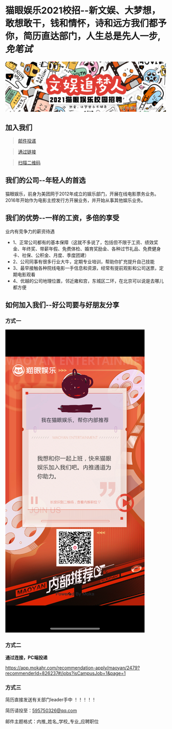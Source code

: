 # 猫眼娱乐2021校招--新文娱、大梦想，敢想敢干，钱和情怀，诗和远方我们都予你，简历直达部门，人生总是先人一步, ***免笔试***

![图片方式三永远可用](https://github.com/dugu61888/Job_position/blob/master/288726.png "猫眼校招")

## 加入我们
> <a href="#1">邮件投递</a> 

> <a href="#2">通过链接</a> 

> <a href="#3">扫描二维码</a> 

## 我们的公司--年轻人的首选

猫眼娱乐，前身为美团网于2012年成立的娱乐部门，开展在线电影票务业务。2016年开始作为电影主控发行方开展业务，并开始从事其他娱乐业务。


## 我们的优势--一样的工资，多倍的享受

业内有竞争力的薪资待遇
* 1、正常公司都有的基本保障（这就不多说了，包括但不限于工资、绩效奖金、年终奖、带薪年假、免费体检、婚育奖励金、各种过节礼品、免费健身卡、社保、公积金、月度、季度团建）
* 2、公司同事有很多行业大牛，定期专业培训，帮助你扩充提升自己技能
* 3、最早接触各种院线电影一手信息和资源，经常有提前观影和公司送票，定期电影观看
* 4、优越的公司地理位置，邻近雍和宫，东城区二环，在北京可以说是去哪儿都方便

## 如何加入我们--好公司要与好朋友分享

### <a id="1">方式一</a>

![图片方式三永远可用](https://github.com/dugu61888/Job_position/blob/master/en_D1C4DE8A-FD65-4CF1-9782-8FB463AB1666_gaitubao_435x943.png "猫眼校招")

### <a id="2">方式二</a>

**通过连接，PC端投递**

https://app.mokahr.com/recommendation-apply/maoyan/2479?recommenderId=826237#/jobs?isCampusJob=1&page=1

### <a id="3">方式三</a>

简历直接发送有关部门leader手中 ！！！！！

简历请投至：595750326@qq.com

邮件主题格式：内推_姓名_学校_专业_应聘职位



